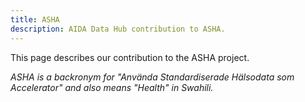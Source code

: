 ```yaml
---
title: ASHA
description: AIDA Data Hub contribution to ASHA.
---
```

This page describes our contribution to the ASHA project.

*ASHA is a backronym for "Använda Standardiserade Hälsodata som Accelerator" and also means "Health" in Swahili.*

<!--FIXME describe ASHA -->

